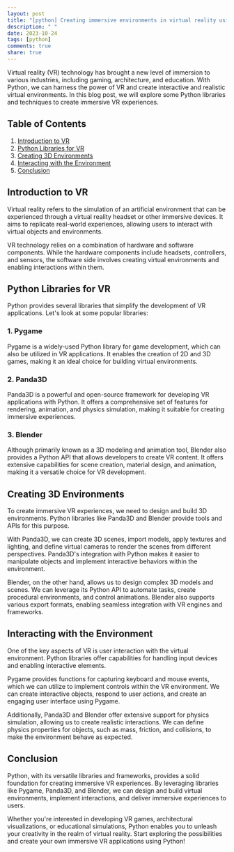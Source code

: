 ```yaml
---
layout: post
title: "[python] Creating immersive environments in virtual reality using Python"
description: " "
date: 2023-10-24
tags: [python]
comments: true
share: true
---
```


Virtual reality (VR) technology has brought a new level of immersion to various industries, including gaming, architecture, and education. With Python, we can harness the power of VR and create interactive and realistic virtual environments. In this blog post, we will explore some Python libraries and techniques to create immersive VR experiences.

## Table of Contents

1. [Introduction to VR](#introduction-to-vr)
2. [Python Libraries for VR](#python-libraries-for-vr)
3. [Creating 3D Environments](#creating-3d-environments)
4. [Interacting with the Environment](#interacting-with-the-environment)
5. [Conclusion](#conclusion)

## Introduction to VR

Virtual reality refers to the simulation of an artificial environment that can be experienced through a virtual reality headset or other immersive devices. It aims to replicate real-world experiences, allowing users to interact with virtual objects and environments.

VR technology relies on a combination of hardware and software components. While the hardware components include headsets, controllers, and sensors, the software side involves creating virtual environments and enabling interactions within them.

## Python Libraries for VR

Python provides several libraries that simplify the development of VR applications. Let's look at some popular libraries:

### 1. Pygame

Pygame is a widely-used Python library for game development, which can also be utilized in VR applications. It enables the creation of 2D and 3D games, making it an ideal choice for building virtual environments.

### 2. Panda3D

Panda3D is a powerful and open-source framework for developing VR applications with Python. It offers a comprehensive set of features for rendering, animation, and physics simulation, making it suitable for creating immersive experiences.

### 3. Blender

Although primarily known as a 3D modeling and animation tool, Blender also provides a Python API that allows developers to create VR content. It offers extensive capabilities for scene creation, material design, and animation, making it a versatile choice for VR development.

## Creating 3D Environments

To create immersive VR experiences, we need to design and build 3D environments. Python libraries like Panda3D and Blender provide tools and APIs for this purpose.

With Panda3D, we can create 3D scenes, import models, apply textures and lighting, and define virtual cameras to render the scenes from different perspectives. Panda3D's integration with Python makes it easier to manipulate objects and implement interactive behaviors within the environment.

Blender, on the other hand, allows us to design complex 3D models and scenes. We can leverage its Python API to automate tasks, create procedural environments, and control animations. Blender also supports various export formats, enabling seamless integration with VR engines and frameworks.

## Interacting with the Environment

One of the key aspects of VR is user interaction with the virtual environment. Python libraries offer capabilities for handling input devices and enabling interactive elements.

Pygame provides functions for capturing keyboard and mouse events, which we can utilize to implement controls within the VR environment. We can create interactive objects, respond to user actions, and create an engaging user interface using Pygame.

Additionally, Panda3D and Blender offer extensive support for physics simulation, allowing us to create realistic interactions. We can define physics properties for objects, such as mass, friction, and collisions, to make the environment behave as expected.

## Conclusion

Python, with its versatile libraries and frameworks, provides a solid foundation for creating immersive VR experiences. By leveraging libraries like Pygame, Panda3D, and Blender, we can design and build virtual environments, implement interactions, and deliver immersive experiences to users.

Whether you're interested in developing VR games, architectural visualizations, or educational simulations, Python enables you to unleash your creativity in the realm of virtual reality. Start exploring the possibilities and create your own immersive VR applications using Python!